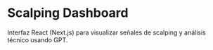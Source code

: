# Scalping Dashboard

Interfaz React (Next.js) para visualizar señales de scalping y análisis técnico usando GPT.
